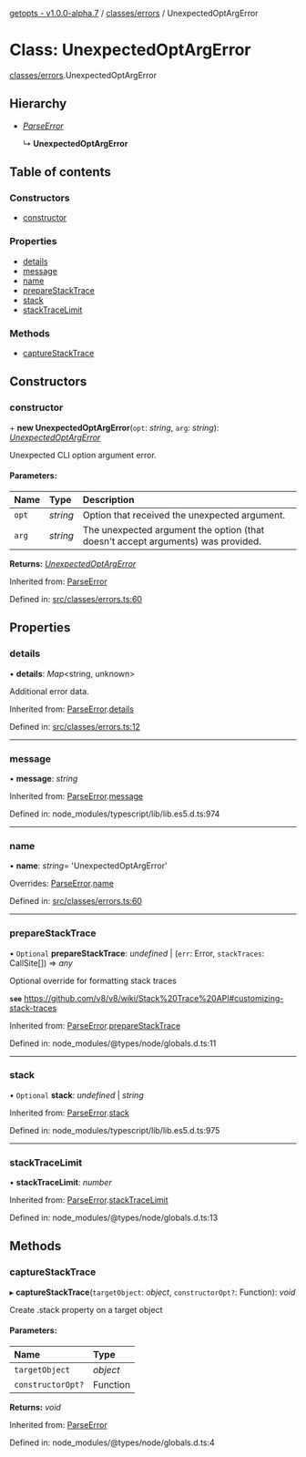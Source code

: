 [getopts - v1.0.0-alpha.7](../README.md) / [classes/errors](../modules/classes_errors.md) / UnexpectedOptArgError

# Class: UnexpectedOptArgError

[classes/errors](../modules/classes_errors.md).UnexpectedOptArgError

## Hierarchy

- [_ParseError_](classes_errors.parseerror.md)

  ↳ **UnexpectedOptArgError**

## Table of contents

### Constructors

- [constructor](classes_errors.unexpectedoptargerror.md#constructor)

### Properties

- [details](classes_errors.unexpectedoptargerror.md#details)
- [message](classes_errors.unexpectedoptargerror.md#message)
- [name](classes_errors.unexpectedoptargerror.md#name)
- [prepareStackTrace](classes_errors.unexpectedoptargerror.md#preparestacktrace)
- [stack](classes_errors.unexpectedoptargerror.md#stack)
- [stackTraceLimit](classes_errors.unexpectedoptargerror.md#stacktracelimit)

### Methods

- [captureStackTrace](classes_errors.unexpectedoptargerror.md#capturestacktrace)

## Constructors

### constructor

\+ **new UnexpectedOptArgError**(`opt`: _string_, `arg`: _string_): [_UnexpectedOptArgError_](classes_errors.unexpectedoptargerror.md)

Unexpected CLI option argument error.

#### Parameters:

| Name  | Type     | Description                                                                      |
| :---- | :------- | :------------------------------------------------------------------------------- |
| `opt` | _string_ | Option that received the unexpected argument.                                    |
| `arg` | _string_ | The unexpected argument the option (that doesn't accept arguments) was provided. |

**Returns:** [_UnexpectedOptArgError_](classes_errors.unexpectedoptargerror.md)

Inherited from: [ParseError](classes_errors.parseerror.md)

Defined in: [src/classes/errors.ts:60](https://github.com/prasadrajandran/node-getopts/blob/4a1b437/src/classes/errors.ts#L60)

## Properties

### details

• **details**: _Map_<string, unknown\>

Additional error data.

Inherited from: [ParseError](classes_errors.parseerror.md).[details](classes_errors.parseerror.md#details)

Defined in: [src/classes/errors.ts:12](https://github.com/prasadrajandran/node-getopts/blob/4a1b437/src/classes/errors.ts#L12)

---

### message

• **message**: _string_

Inherited from: [ParseError](classes_errors.parseerror.md).[message](classes_errors.parseerror.md#message)

Defined in: node_modules/typescript/lib/lib.es5.d.ts:974

---

### name

• **name**: _string_= 'UnexpectedOptArgError'

Overrides: [ParseError](classes_errors.parseerror.md).[name](classes_errors.parseerror.md#name)

Defined in: [src/classes/errors.ts:60](https://github.com/prasadrajandran/node-getopts/blob/4a1b437/src/classes/errors.ts#L60)

---

### prepareStackTrace

• `Optional` **prepareStackTrace**: _undefined_ \| (`err`: Error, `stackTraces`: CallSite[]) => _any_

Optional override for formatting stack traces

**`see`** https://github.com/v8/v8/wiki/Stack%20Trace%20API#customizing-stack-traces

Inherited from: [ParseError](classes_errors.parseerror.md).[prepareStackTrace](classes_errors.parseerror.md#preparestacktrace)

Defined in: node_modules/@types/node/globals.d.ts:11

---

### stack

• `Optional` **stack**: _undefined_ \| _string_

Inherited from: [ParseError](classes_errors.parseerror.md).[stack](classes_errors.parseerror.md#stack)

Defined in: node_modules/typescript/lib/lib.es5.d.ts:975

---

### stackTraceLimit

• **stackTraceLimit**: _number_

Inherited from: [ParseError](classes_errors.parseerror.md).[stackTraceLimit](classes_errors.parseerror.md#stacktracelimit)

Defined in: node_modules/@types/node/globals.d.ts:13

## Methods

### captureStackTrace

▸ **captureStackTrace**(`targetObject`: _object_, `constructorOpt?`: Function): _void_

Create .stack property on a target object

#### Parameters:

| Name              | Type     |
| :---------------- | :------- |
| `targetObject`    | _object_ |
| `constructorOpt?` | Function |

**Returns:** _void_

Inherited from: [ParseError](classes_errors.parseerror.md)

Defined in: node_modules/@types/node/globals.d.ts:4

